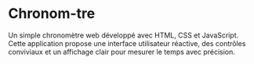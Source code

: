 # Chronom-tre
Un simple chronomètre web développé avec HTML, CSS et JavaScript. Cette application propose une interface utilisateur réactive, des contrôles conviviaux et un affichage clair pour mesurer le temps avec précision.
